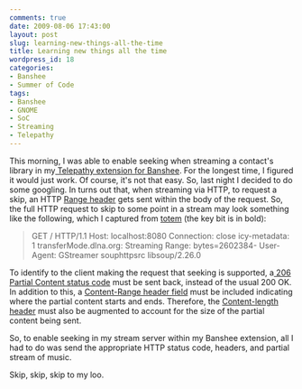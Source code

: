 ```yaml
---
comments: true
date: 2009-08-06 17:43:00
layout: post
slug: learning-new-things-all-the-time
title: Learning new things all the time
wordpress_id: 18
categories:
- Banshee
- Summer of Code
tags:
- Banshee
- GNOME
- SoC
- Streaming
- Telepathy
---
```


This morning, I was able to enable seeking when streaming a contact's library in my[ Telepathy extension for Banshee](http://github.com/nloko/banshee/tree/gsoc).  For the longest time, I figured it would just work. Of course, it's not that easy. So, last night I decided to do some googling. In turns out that, when streaming via HTTP, to request a skip, an HTTP [Range header](http://www.freesoft.org/CIE/RFC/2068/198.htm) gets sent within the body of the request. So, the full HTTP request to skip to some point in a stream may look something like the following, which I captured from [totem](http://projects.gnome.org/totem/) (the key bit is in bold):


> GET / HTTP/1.1
Host: localhost:8080
Connection: close
icy-metadata: 1
transferMode.dlna.org: Streaming
Range: bytes=2602384-
User-Agent: GStreamer souphttpsrc libsoup/2.26.0


To identify to the client making the request that seeking is supported, a[ 206 Partial Content status code](http://www.freesoft.org/CIE/RFC/2068/81.htm) must be sent back, instead of the usual 200 OK. In addition to this, a [Content-Range header field](http://www.freesoft.org/CIE/RFC/2068/178.htm) must be included indicating where the partial content starts and ends. Therefore, the [Content-length header](http://www.freesoft.org/CIE/RFC/2068/175.htm) must also be augmented to account for the size of the partial content being sent.

So, to enable seeking in my stream server within my Banshee extension, all I had to do was send the appropriate HTTP status code, headers, and partial stream of music.

Skip, skip, skip to my loo.
